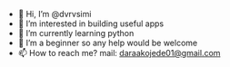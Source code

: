 - 👋 Hi, I’m @dvrvsimi
- 👀 I’m interested in building useful apps
- 🌱 I’m currently learning python
- 💞️ I’m a beginner so any help would be welcome
- 📫 How to reach me? mail: daraakojede01@gmail.com

<!---
dvrvsimi/dvrvsimi is a ✨ special ✨ repository because its `README.md` (this file) appears on your GitHub profile.
You can click the Preview link to take a look at your changes.
--->

